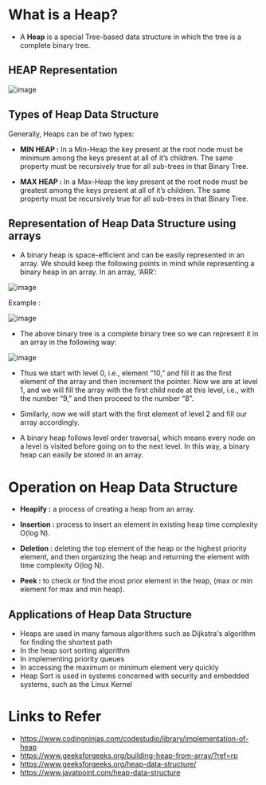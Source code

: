 # **What is a Heap?**
- A **Heap** is a special Tree-based data structure in which the tree is a complete binary tree.

## HEAP Representation

![image](https://user-images.githubusercontent.com/85685489/193769478-fda12754-7ddc-4764-8ffc-cb923250da24.png)


## Types of Heap Data Structure

Generally, Heaps can be of two types:

- **MIN HEAP :** In a Min-Heap the key present at the root node must be minimum among the keys present at all of it’s children. The same property must be recursively true for all sub-trees in that Binary Tree.

- **MAX HEAP :** In a Max-Heap the key present at the root node must be greatest among the keys present at all of it’s children. The same property must be recursively true for all sub-trees in that Binary Tree.

## Representation of Heap Data Structure using arrays
- A binary heap is space-efficient and can be easily represented in an array. We should keep the following points in mind while representing a binary heap in an array.
In an array, ‘ARR’:

![image](https://user-images.githubusercontent.com/85685489/193773160-f2cb5350-8356-4062-a1a4-68489b734af5.png)

Example :

![image](https://user-images.githubusercontent.com/85685489/193773271-5092e452-a7f4-435b-9994-0018e2f75404.png)

- The above binary tree is a complete binary tree so we can represent it in an array in the following way:

![image](https://user-images.githubusercontent.com/85685489/193773344-aa40056c-a271-49f9-a3cc-bc9051e287a8.png)

- Thus we start with level 0, i.e., element “10,” and fill it as the first element of the array and then increment the pointer. Now we are at level 1, and we will fill the array with the first child node at this level, i.e., with the number “9,” and then proceed to the number “8”.

- Similarly, now we will start with the first element of level 2 and fill our array accordingly. 

- A binary heap follows level order traversal, which means every node on a level is visited before going on to the next level. In this way, a binary heap can easily be stored in an array. 


# Operation on Heap Data Structure

- **Heapify :** a process of creating a heap from an array.

- **Insertion :** process to insert an element in existing heap time complexity O(log N).

- **Deletion :** deleting the top element of the heap or the highest priority element, and then organizing the heap and returning the element with time complexity O(log N).

- **Peek :** to check or find the most prior element in the heap, (max or min element for max and min heap).


## Applications of Heap Data Structure

- Heaps are used in many famous algorithms such as Dijkstra's algorithm for finding the shortest path 
- In the heap sort sorting algorithm
- In implementing priority queues
- In accessing the maximum or minimum element very quickly
- Heap Sort is used in systems concerned with security and embedded systems, such as the Linux Kernel


# Links to Refer

- https://www.codingninjas.com/codestudio/library/implementation-of-heap
- https://www.geeksforgeeks.org/building-heap-from-array/?ref=rp
- https://www.geeksforgeeks.org/heap-data-structure/
- https://www.javatpoint.com/heap-data-structure









